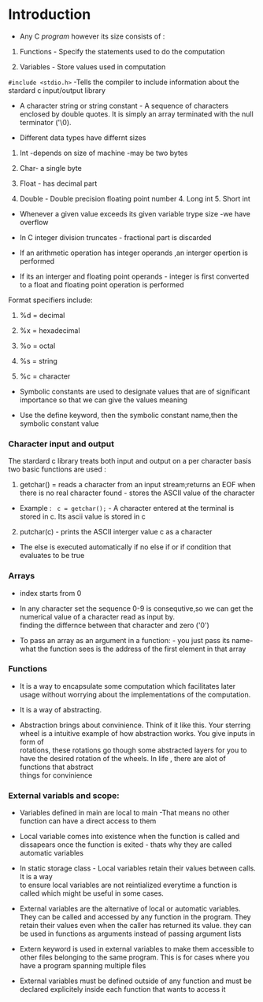 # Introduction

- Any C _program_ however its size consists of :

1. Functions - Specify the statements used to do the computation

2. Variables - Store values used in computation

`#include <stdio.h>` -Tells the compiler to include information about the stardard c input/output library

- A character string or string constant - A sequence of characters enclosed by double quotes. It is simply an array terminated with the null terminator ('\0).

- Different data types have differnt sizes

1.  Int -depends on size of machine -may be two bytes

2.  Char- a single byte

3.  Float - has decimal part

4.  Double - Double precision floating point number 4. Long int 5. Short int

- Whenever a given value exceeds its given variable trype size -we have overflow

- In C integer division truncates - fractional part is discarded

- If an arithmetic operation has integer operands ,an interger opertion is performed

- If its an interger and floating point operands - integer is first converted to a float and floating point operation is performed

Format specifiers include:

1. %d = decimal

2. %x = hexadecimal

3. %o = octal

4. %s = string

5. %c = character

- Symbolic constants are used to designate values that are of significant importance so that we can give the values meaning

- Use the define keyword, then the symbolic constant name,then the symbolic constant value

### Character input and output

The stardard c library treats both input and output on a per character basis
two basic functions are used :

1.  getchar() = reads a character from an input stream;returns an EOF when there is no real character found - stores the ASCII value of the character

- Example : ` c = getchar();` - A character entered at the terminal is stored in c. Its ascii value is stored in c

2.  putchar(c) - prints the ASCII interger value c as a character

- The else is executed automatically if no else if or if condition that evaluates to be true

### Arrays

- index starts from 0

- In any character set the sequence 0-9 is consequtive,so we can get the numerical value of a character read as input by.<br> finding the differnce between that character and zero ('0')

- To pass an array as an argument in a function: - you just pass its name- what the function sees is the address of the first element in that array

### Functions

- It is a way to encapsulate some computation which facilitates later usage without worrying about the implementations of the computation.

- It is a way of abstracting.

- Abstraction brings about convinience. Think of it like this. Your sterring wheel is a intuitive example of how abstraction works. You give inputs in form of<br>
  rotations, these rotations go though some abstracted layers for you to have the desired rotation of the wheels. In life , there are alot of functions that abstract<br>
  things for convinience

### External variabls and scope:

- Variables defined in main are local to main -That means no other function can have a direct access to them

- Local variable comes into existence when the function is called and dissapears once the function is exited - thats why they are called automatic variables

- In static storage class - Local variables retain their values between calls. It is a way <br> to ensure local variables are not reintialized everytime a function is called which might be useful in some cases.

- External variables are the alternative of local or automatic variables. They can be called and accessed by any function in the program. They retain their values even when the caller has returned its value. they can be used in functions as arguments instead of passing argument lists

- Extern keyword is used in external variables to make them accessible to other files belonging to the same program. This is for cases where you have a program spanning multiple files

- External variables must be defined outside of any function and must be declared explicitely inside each function that wants to access it
